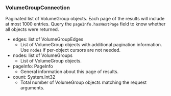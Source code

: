 ### VolumeGroupConnection
Paginated list of VolumeGroup objects. Each page of the results will include at most 1000 entries. Query the `pageInfo.hasNextPage` field to know whether all objects were returned.

- edges: list of VolumeGroupEdges
  - List of VolumeGroup objects with additional pagination information. Use `nodes` if per-object cursors are not needed.
- nodes: list of VolumeGroups
  - List of VolumeGroup objects.
- pageInfo: PageInfo
  - General information about this page of results.
- count: System.Int32
  - Total number of VolumeGroup objects matching the request arguments.
